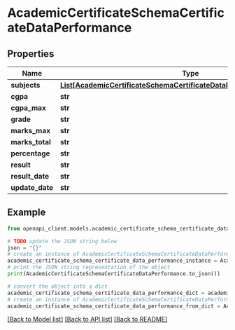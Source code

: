 # AcademicCertificateSchemaCertificateDataPerformance


## Properties

Name | Type | Description | Notes
------------ | ------------- | ------------- | -------------
**subjects** | [**List[AcademicCertificateSchemaCertificateDataPerformanceSubjectsInner]**](AcademicCertificateSchemaCertificateDataPerformanceSubjectsInner.md) |  | 
**cgpa** | **str** |  | 
**cgpa_max** | **str** |  | 
**grade** | **str** |  | 
**marks_max** | **str** |  | 
**marks_total** | **str** |  | 
**percentage** | **str** |  | 
**result** | **str** |  | 
**result_date** | **str** |  | 
**update_date** | **str** |  | 

## Example

```python
from openapi_client.models.academic_certificate_schema_certificate_data_performance import AcademicCertificateSchemaCertificateDataPerformance

# TODO update the JSON string below
json = "{}"
# create an instance of AcademicCertificateSchemaCertificateDataPerformance from a JSON string
academic_certificate_schema_certificate_data_performance_instance = AcademicCertificateSchemaCertificateDataPerformance.from_json(json)
# print the JSON string representation of the object
print(AcademicCertificateSchemaCertificateDataPerformance.to_json())

# convert the object into a dict
academic_certificate_schema_certificate_data_performance_dict = academic_certificate_schema_certificate_data_performance_instance.to_dict()
# create an instance of AcademicCertificateSchemaCertificateDataPerformance from a dict
academic_certificate_schema_certificate_data_performance_from_dict = AcademicCertificateSchemaCertificateDataPerformance.from_dict(academic_certificate_schema_certificate_data_performance_dict)
```
[[Back to Model list]](../README.md#documentation-for-models) [[Back to API list]](../README.md#documentation-for-api-endpoints) [[Back to README]](../README.md)


